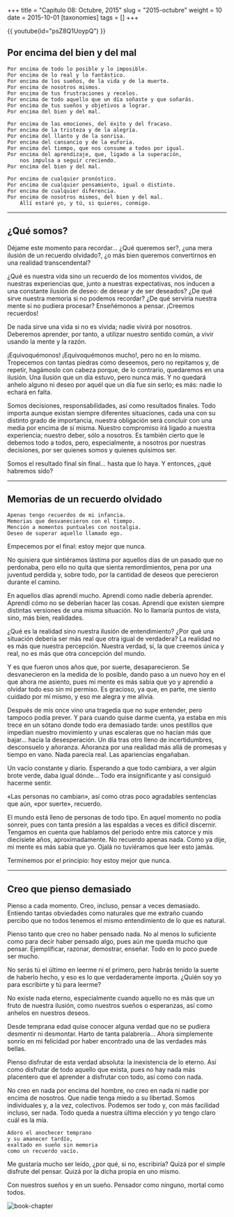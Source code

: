 +++
title = "Capítulo 08: Octubre, 2015"
slug = "2015-octubre"
weight = 10
date = 2015-10-01
[taxonomies]
tags = []
+++

{{ youtube(id="psZ8Q1UoypQ") }}

## Por encima del bien y del mal
```
Por encima de todo lo posible y lo imposible.
Por encima de lo real y lo fantástico.
Por encima de los sueños, de la vida y de la muerte.
Por encima de nosotros mismos.
Por encima de tus frustraciones y recelos.
Por encima de todo aquello que un día soñaste y que soñarás.
Por encima de tus sueños y objetivos a lograr.
Por encima del bien y del mal.

Por encima de las emociones, del éxito y del fracaso.
Por encima de la tristeza y de la alegría.
Por encima del llanto y de la sonrisa.
Por encima del cansancio y de la euforia.
Por encima del tiempo, que nos consume a todos por igual.
Por encima del aprendizaje, que, ligado a la superación, 
    nos impulsa a seguir creciendo.
Por encima del bien y del mal.

Por encima de cualquier pronóstico.
Por encima de cualquier pensamiento, igual o distinto.
Por encima de cualquier diferencia.
Por encima de nosotros mismos, del bien y del mal. 
    Allí estaré yo, y tú, si quieres, conmigo.
```
--- 

## ¿Qué somos?

Déjame este momento para recordar… ¿Qué queremos ser?, ¿una mera ilusión de un recuerdo olvidado?, ¿o más bien queremos convertirnos en una realidad transcendental?

¿Qué es nuestra vida sino un recuerdo de los momentos vividos, de nuestras experiencias que, junto a nuestras expectativas, nos inducen a una constante ilusión de deseo: de desear y de ser deseados? ¿De qué sirve nuestra memoria si no podemos recordar? ¿De qué serviría nuestra mente si no pudiera procesar? Enseñémonos a pensar. ¡Creemos recuerdos!

De nada sirve una vida si no es vivida; nadie vivirá por nosotros. Deberemos aprender, por tanto, a utilizar nuestro sentido común, a vivir usando la mente y la razón.

¡Equivoquémonos! ¡Equivoquémonos mucho!, pero no en lo mismo. Tropecemos con tantas piedras como deseemos, pero no repitamos y, de repetir, hagámoslo con cabeza porque, de lo contrario, quedaremos en una ilusión. Una ilusión que un día estuvo, pero nunca más. Y no quedará anhelo alguno ni deseo por aquél que un día fue sin serlo; es más: nadie lo echará en falta.

Somos decisiones, responsabilidades, así como resultados finales. Todo importa aunque existan siempre diferentes situaciones, cada una con su distinto grado de importancia, nuestra obligación será concluir con una media por encima de sí misma. Nuestro compromiso irá ligado a nuestra experiencia; nuestro deber, sólo a nosotros. Es también cierto que le debemos todo a todos, pero, especialmente, a nosotros por nuestras decisiones, por ser quienes somos y quienes quisimos ser.

Somos el resultado final sin final… hasta que lo haya. Y entonces, ¿qué habremos sido?

---

## Memorias de un recuerdo olvidado
```
Apenas tengo recuerdos de mi infancia.
Memorias que desvanecieron con el tiempo.
Mención a momentos puntuales con nostalgia.
Deseo de superar aquello llamado ego.
```

Empecemos por el final: estoy mejor que nunca.

No quisiera que sintiéramos lástima por aquellos días de un pasado que no perdonaba, pero ello no quita que sienta remordimientos, pena por una juventud perdida y, sobre todo, por la cantidad de deseos que perecieron durante el camino.

En aquellos días aprendí mucho. Aprendí como nadie debería aprender. Aprendí cómo no se deberían hacer las cosas. Aprendí que existen siempre distintas versiones de una misma situación. No lo llamaría puntos de vista, sino, más bien, realidades.

¿Qué es la realidad sino nuestra ilusión de entendimiento? ¿Por qué una situación debería ser más real que otra igual de verdadera? La realidad no es más que nuestra percepción. Nuestra verdad, sí, la que creemos única y real, no es más que otra concepción del mundo.

Y es que fueron unos años que, por suerte, desaparecieron. Se desvanecieron en la medida de lo posible, dando paso a un nuevo hoy en el que ahora me asiento, pues mi mente es más sabia que yo y aprendió a olvidar todo eso sin mi permiso. Es gracioso, ya que, en parte, me siento cuidado por mí mismo, y eso me alegra y me alivia.

Después de mis once vino una tragedia que no supe entender, pero tampoco podía prever. Y para cuando quise darme cuenta, ya estaba en mis trece en un sótano donde todo era demasiado tarde: unos pestillos que impedían nuestro movimiento y unas escaleras que no hacían más que bajar… hacia la desesperación. Un día tras otro lleno de incertidumbres, desconsuelo y añoranza. Añoranza por una realidad más allá de promesas y tiempo en vano. Nada parecía real. Las apariencias engañaban.

Un vacío constante y diario. Esperando a que todo cambiara, a ver algún brote verde, daba igual dónde… Todo era insignificante y así consiguió hacerme sentir.

«Las personas no cambian», así como otras poco agradables sentencias que aún, «por suerte», recuerdo.

El mundo está lleno de personas de todo tipo. En aquel momento no podía sonreír, pues con tanta presión a las espaldas a veces es difícil discernir. Tengamos en cuenta que hablamos del periodo entre mis catorce y mis diecisiete años, aproximadamente. No recuerdo apenas nada. Como ya dije, mi mente es más sabia que yo. Ojalá no tuviéramos que leer esto jamás.

Terminemos por el principio: hoy estoy mejor que nunca.

--- 

## Creo que pienso demasiado

Pienso a cada momento. Creo, incluso, pensar a veces demasiado. Entiendo tantas obviedades como naturales que me extraño cuando percibo que no todos tenemos el mismo entendimiento de lo que es natural.

Pienso tanto que creo no haber pensado nada. No al menos lo suficiente como para decir haber pensado algo, pues aún me queda mucho que pensar. Ejemplificar, razonar, demostrar, enseñar. Todo en lo poco puede ser mucho.

No serás tú el último en leerme ni el primero, pero habrás tenido la suerte de haberlo hecho, y eso es lo que verdaderamente importa. ¿Quién soy yo para escribirte y tú para leerme?

No existe nada eterno, especialmente cuando aquello no es más que un fruto de nuestra ilusión, como nuestros sueños o esperanzas, así como anhelos en nuestros deseos.

Desde temprana edad quise conocer alguna verdad que no se pudiera desmentir ni desmontar. Harto de tanta palabrería… Ahora simplemente sonrío en mi felicidad por haber encontrado una de las verdades más bellas.

Pienso disfrutar de esta verdad absoluta: la inexistencia de lo eterno. Así como disfrutar de todo aquello que exista, pues no hay nada más placentero que el aprender a disfrutar con todo, así como con nada.

No creo en nada por encima del hombre, no creo en nada ni nadie por encima de nosotros. Que nadie tenga miedo a su libertad. Somos individuales y, a la vez, colectivos. Podemos ser todo y, con más facilidad incluso, ser nada. Todo queda a nuestra última elección y yo tengo claro cuál es la mía.
```
Adoro el anochecer temprano
y su amanecer tardío,
exaltado en sueño sin memoria
como un recuerdo vacío.
```

Me gustaría mucho ser leído, ¿por qué, si no, escribiría? Quizá por el simple disfrute del pensar. Quizá por la dicha propia en uno mismo.

Con nuestros sueños y en un sueño. Pensador como ninguno, mortal como todos.

![book-chapter](/images/books/oeur/08.jpg)
